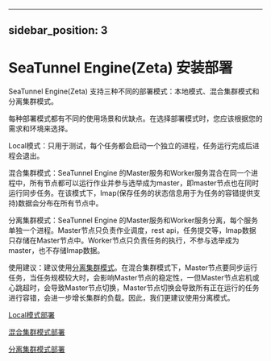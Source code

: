 ---

sidebar_position: 3
-------------------

# SeaTunnel Engine(Zeta) 安装部署

SeaTunnel Engine(Zeta) 支持三种不同的部署模式：本地模式、混合集群模式和分离集群模式。

每种部署模式都有不同的使用场景和优缺点。在选择部署模式时，您应该根据您的需求和环境来选择。

Local模式：只用于测试，每个任务都会启动一个独立的进程，任务运行完成后进程会退出。

混合集群模式：SeaTunnel Engine 的Master服务和Worker服务混合在同一个进程中，所有节点都可以运行作业并参与选举成为master，即master节点也在同时运行同步任务。在该模式下，Imap(保存任务的状态信息用于为任务的容错提供支持)数据会分布在所有节点中。

分离集群模式：SeaTunnel Engine 的Master服务和Worker服务分离，每个服务单独一个进程。Master节点只负责作业调度，rest api，任务提交等，Imap数据只存储在Master节点中。Worker节点只负责任务的执行，不参与选举成为master，也不存储Imap数据。

使用建议：建议使用[分离集群模式](separated-cluster-deployment.md)。在混合集群模式下，Master节点要同步运行任务，当任务规模较大时，会影响Master节点的稳定性，一但Master节点宕机或心跳超时，会导致Master节点切换，Master节点切换会导致所有正在运行的任务进行容错，会进一步增长集群的负载。因此，我们更建议使用分离模式。

[Local模式部署](local-mode-deployment.md)

[混合集群模式部署](hybrid-cluster-deployment.md)

[分离集群模式部署](separated-cluster-deployment.md)
